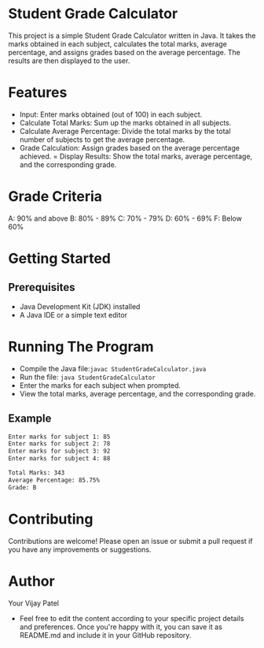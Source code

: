 # Student Grade Calculator
This project is a simple Student Grade Calculator written in Java. 
It takes the marks obtained in each subject, calculates the total marks, average percentage, and assigns grades based on the average percentage. 
The results are then displayed to the user.

# Features
- Input: Enter marks obtained (out of 100) in each subject.
- Calculate Total Marks: Sum up the marks obtained in all subjects.
- Calculate Average Percentage: Divide the total marks by the total number of subjects to get the average percentage.
- Grade Calculation: Assign grades based on the average percentage achieved.
= Display Results: Show the total marks, average percentage, and the corresponding grade.

# Grade Criteria
A: 90% and above
B: 80% - 89%
C: 70% - 79%
D: 60% - 69%
F: Below 60%

# Getting Started

## Prerequisites

- Java Development Kit (JDK) installed
- A Java IDE or a simple text editor
# Running The Program
- Compile the Java file:```javac StudentGradeCalculator.java```
- Run the file: ```java StudentGradeCalculator```
- Enter the marks for each subject when prompted.
- View the total marks, average percentage, and the corresponding grade.


## Example
```bash
Enter marks for subject 1: 85
Enter marks for subject 2: 78
Enter marks for subject 3: 92
Enter marks for subject 4: 88

Total Marks: 343
Average Percentage: 85.75%
Grade: B
```
# Contributing
Contributions are welcome! Please open an issue or submit a pull request if you have any improvements or suggestions.

# Author
Your Vijay Patel
- Feel free to edit the content according to your specific project details and preferences. Once you're happy with it, you can save it as README.md and include it in your GitHub repository.
